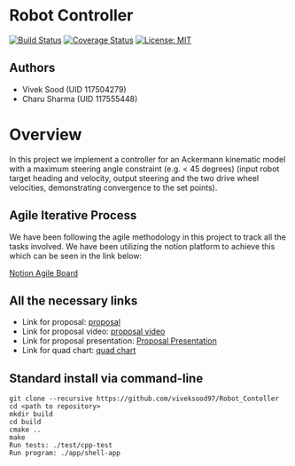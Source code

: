 # Robot Controller
[![Build Status](https://app.travis-ci.com/viveksood97/Robot_Contoller.svg?branch=main)](https://app.travis-ci.com/viveksood97/Robot_Contoller) 
[![Coverage Status](https://coveralls.io/repos/github/viveksood97/Robot_Contoller/badge.svg?branch=main)](https://coveralls.io/github/viveksood97/Robot_Contoller?branch=main)
[![License: MIT](https://img.shields.io/badge/License-MIT-Default.svg)](https://opensource.org/licenses/MIT)


## Authors
 - Vivek Sood (UID 117504279)
 - Charu Sharma (UID 117555448)

# Overview
In this project we implement a controller for an Ackermann kinematic model with a maximum steering angle constraint (e.g. < 45 degrees) (input robot target heading and velocity, output steering and the two drive wheel velocities, demonstrating convergence to the set points).

## Agile Iterative Process
We have been following the agile methodology in this project to track all the tasks involved. We have been utilizing the notion platform to achieve this which can be seen in the link below:

[Notion Agile Board](https://www.notion.so/ba2e3747132a4b9585c73f50611917ac?v=434d3c71adf3443cb7631cdf5d560166)

## All the necessary links 
- Link for proposal: [proposal](https://drive.google.com/file/d/1wLCBFTQJ4ZTIBm7_OMXAdsh-fdLl33LF/view)
- Link for proposal video: [proposal video](https://drive.google.com/file/d/1G99AhuwNNmJvOoLWowdKSbD6CoMQz3zb/view)
- Link for proposal presentation: [Proposal Presentation](https://docs.google.com/presentation/d/1iLKKHUWsUh4rI2HVl6a0bfbaCnp-vlT2/edit#slide=id.gf6065eecf8_0_326)
- Link for quad chart: [quad chart](https://drive.google.com/file/d/16Bhl7vpuL6NwU_m8zxUkITL6Cl9oWY0c/view)

## Standard install via command-line
```
git clone --recursive https://github.com/viveksood97/Robot_Contoller
cd <path to repository>
mkdir build
cd build
cmake ..
make
Run tests: ./test/cpp-test
Run program: ./app/shell-app
```